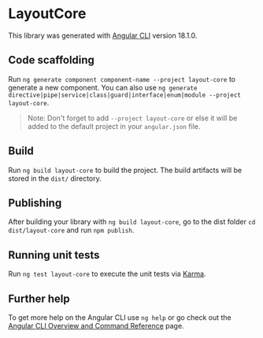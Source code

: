 # LayoutCore

This library was generated with [Angular CLI](https://github.com/angular/angular-cli) version 18.1.0.

## Code scaffolding

Run `ng generate component component-name --project layout-core` to generate a new component. You can also use `ng generate directive|pipe|service|class|guard|interface|enum|module --project layout-core`.
> Note: Don't forget to add `--project layout-core` or else it will be added to the default project in your `angular.json` file. 

## Build

Run `ng build layout-core` to build the project. The build artifacts will be stored in the `dist/` directory.

## Publishing

After building your library with `ng build layout-core`, go to the dist folder `cd dist/layout-core` and run `npm publish`.

## Running unit tests

Run `ng test layout-core` to execute the unit tests via [Karma](https://karma-runner.github.io).

## Further help

To get more help on the Angular CLI use `ng help` or go check out the [Angular CLI Overview and Command Reference](https://angular.dev/tools/cli) page.
